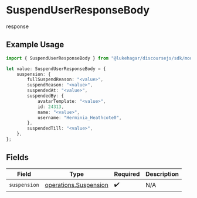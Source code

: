# SuspendUserResponseBody

response

## Example Usage

```typescript
import { SuspendUserResponseBody } from "@lukehagar/discoursejs/sdk/models/operations";

let value: SuspendUserResponseBody = {
    suspension: {
        fullSuspendReason: "<value>",
        suspendReason: "<value>",
        suspendedAt: "<value>",
        suspendedBy: {
            avatarTemplate: "<value>",
            id: 24313,
            name: "<value>",
            username: "Herminia_Heathcote0",
        },
        suspendedTill: "<value>",
    },
};
```

## Fields

| Field                                                                 | Type                                                                  | Required                                                              | Description                                                           |
| --------------------------------------------------------------------- | --------------------------------------------------------------------- | --------------------------------------------------------------------- | --------------------------------------------------------------------- |
| `suspension`                                                          | [operations.Suspension](../../../sdk/models/operations/suspension.md) | :heavy_check_mark:                                                    | N/A                                                                   |